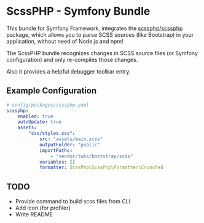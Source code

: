 # ScssPHP - Symfony Bundle

This bundle for Symfony Framework, integrates the [scssphp/scssphp](https://github.com/scssphp/scssphp) 
package, which allows you to parse SCSS sources (like Bootstrap) in your application, without need
of Node.js and npm!

The ScssPHP bundle recognizes changes in SCSS source files (or Symfony configuration) and only re-compiles
those changes.  

Also it provides a helpful debugger toolbar entry.




## Example Configuration

```yaml
# config/packages/scssphp.yaml
scssphp:
    enabled: true
    autoUpdate: true
    assets:
        "css/styles.css":
            src: "assets/main.scss"
            outputFolder: "public"
            importPaths:
                - "vendor/twbs/bootstrap/scss"
            variables: []
            formatter: ScssPhp\ScssPhp\Formatter\Crunched
```



## TODO

- Provide command to build scss files from CLI
- Add icon (for profiler)
- Write README
